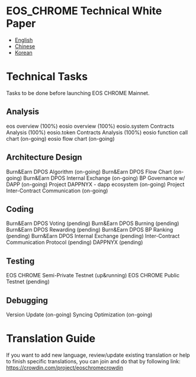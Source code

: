 # EOS_CHROME Technical White Paper

- [English](EN/TechnicalWhitePaper.md)
- [Chinese](CN/TechnicalWhitePaper.md)
- [Korean](KR/TechnicalWhitePaper.md)

# Technical Tasks
Tasks to be done before launching EOS CHROME Mainnet.

## Analysis
eos overview (100%)
eosio overview (100%)
eosio.system Contracts Analysis (100%)
eosio.token Contracts Analysis (100%)
eosio function call chart (on-going)
eosio flow chart (on-going)

## Architecture Design
Burn&Earn DPOS Algorithm (on-going)
Burn&Earn DPOS Flow Chart (on-going)
Burn&Earn DPOS Internal Exchange (on-going)
BP Governance w/ DAPP (on-going)
Project DAPPNYX - dapp ecosystem (on-going)
Project Inter-Contract Communication (on-going)

## Coding
Burn&Earn DPOS Voting (pending)
Burn&Earn DPOS Burning (pending)
Burn&Earn DPOS Rewarding (pending)
Burn&Earn DPOS BP Ranking (pending)
Burn&Earn DPOS Internal Exchange (pending)
Inter-Contract Communication Protocol (pending)
DAPPNYX (pending)

## Testing
EOS CHROME Semi-Private Testnet (up&running)
EOS CHROME Public Testnet (pending)

## Debugging
Version Update (on-going)
Syncing Optimization (on-going)

# Translation Guide

If you want to add new language, review/update existing translation or help to finish specific translations, you can join and do that by following link:
https://crowdin.com/project/eoschromecrowdin

